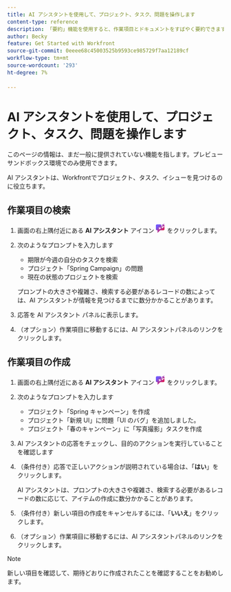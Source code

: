 ```yaml
---
title: AI アシスタントを使用して、プロジェクト、タスク、問題を操作します
content-type: reference
description: 「要約」機能を使用すると、作業項目とドキュメントをすばやく要約できます。
author: Becky
feature: Get Started with Workfront
source-git-commit: 0eeee68c45003525b9593ce985729f7aa12189cf
workflow-type: tm+mt
source-wordcount: '293'
ht-degree: 7%

---
```


# AI アシスタントを使用して、プロジェクト、タスク、問題を操作します

<span class="preview">このページの情報は、まだ一般に提供されていない機能を指します。プレビューサンドボックス環境でのみ使用できます。</span>


AI アシスタントは、Workfrontでプロジェクト、タスク、イシューを見つけるのに役立ちます。

## 作業項目の検索

1. 画面の右上隅付近にある **AI アシスタント** アイコン ![AI アシスタント アイコン ](assets/ai-assistant-icon.png) をクリックします。
1. 次のようなプロンプトを入力します

   * 期限が今週の自分のタスクを検索
   * プロジェクト「Spring Campaign」の問題
   * 現在の状態のプロジェクトを検索

   プロンプトの大きさや複雑さ、検索する必要があるレコードの数によっては、AI アシスタントが情報を見つけるまでに数分かかることがあります。
1. 応答を AI アシスタント パネルに表示します。
1. （オプション）作業項目に移動するには、AI アシスタントパネルのリンクをクリックします。

## 作業項目の作成

1. 画面の右上隅付近にある **AI アシスタント** アイコン ![AI アシスタント アイコン ](assets/ai-assistant-icon.png) をクリックします。
1. 次のようなプロンプトを入力します

   * プロジェクト「Spring キャンペーン」を作成
   * プロジェクト「新規 UI」に問題「UI のバグ」を追加しました。
   * プロジェクト「春のキャンペーン」に「写真撮影」タスクを作成

1. AI アシスタントの応答をチェックし、目的のアクションを実行していることを確認します
1. （条件付き）応答で正しいアクションが説明されている場合は、「**はい**」をクリックします。

   AI アシスタントは、プロンプトの大きさや複雑さ、検索する必要があるレコードの数に応じて、アイテムの作成に数分かかることがあります。
1. （条件付き）新しい項目の作成をキャンセルするには、「**いいえ**」をクリックします。
1. （オプション）作業項目に移動するには、AI アシスタントパネルのリンクをクリックします。

>[!NOTE]
>
>新しい項目を確認して、期待どおりに作成されたことを確認することをお勧めします。



<!--

## Update a work item

1. Click the **AI Assistant** icon ![AI Assistant icon](assets/ai-assistant-icon.png) near the upper-right corner of the screen.
1. Enter a prompt such as 

   * Assign task "Photoshoot" to me
   * Change "Spring Campaign" status to Current 

1. Check the AI Assistant response to ensure that it is taking the desired action
1. (Conditional) If the response describes the correct action, click **Yes**.

   AI Assistant may take a few moments to update the item, depending on how large or complex the prompt is and how many records it needs to search.
1. (Conditional) To cancel the creation of the new item, click **No**.
1. (Optional) To go to the work item, click the link in the AI Assistant panel.

-->
